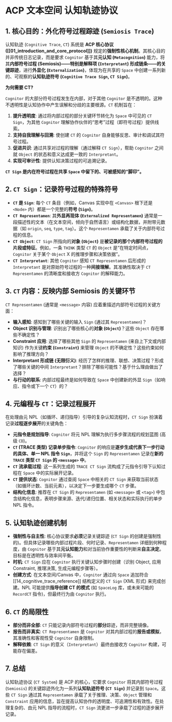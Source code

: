 # ACP 文本空间 认知轨迹协议

## 1. 核心目的：外化符号过程踪迹 (`Semiosis Trace`)

认知轨迹 (`Cognitive Trace`, `CT`) 系统是 **ACP 核心协议 ([[01_introduction_and_core_protocol]])** 规定的**强制性核心机制**。其核心目的并非传统日志记录，而是要求 `Cognitor` 基于其**元认知 (`Metacognition`)** 能力，将其**内部符号过程 (Semiosis)——特别是解释项 (`Interpretant`) 形成链条——的关键踪迹**，进行**外显化 (`Externalization`)**，体现为在共享的 `Space` 中创建一系列新的、可观察的**认知轨迹符号 (`Cognitive Trace Sign`, `CT Sign`)**。

**为何需要 CT?**

`Cognitor` 的大部分符号过程发生在内部，对于其他 `Cognitor` 是不透明的。这种不透明性是认知协作中产生误解和分歧的主要根源。`CT` 机制旨在：

1.  **提升透明度**: 通过将内部过程的部分关键环节转化为 `Space` 中可见的 `CT Sign`，为其他 `Cognitor` 理解协作伙伴的“思考”过程（即符号过程）提供线索。
2.  **支持自我理解与回溯**: 使创建 `CT` 的 `Cognitor` 自身能够反思、审计和调试其符号过程。
3.  **促进共识**: 通过共享对过程的理解（通过解释 `CT Sign`），帮助 `Cognitor` 之间就 `Object` 的状态和意义达成更一致的 `Interpretant`。
4.  **实现可审计性**: 提供认知决策过程的可追溯记录。

**`CT Sign` 是内在符号过程在共享 `Space` 中留下的、可被感知的“脚印”。**

## 2. `CT Sign`：记录符号过程的特殊符号

* **`CT` 是 `Sign`**: 每个 `CT` 条目（例如，Canvas 实现中在 `<Canvas>` 根下还是 `<Node>` 内）都是一个完整的**符号 (`Sign`)**。
* **`CT Representamen`**: 其**外显再现体 (`Externalized Representamen`)** 通常是一段描述性的文本（在文本空间，倾向于自然语言）或结构化数据，并附带元数据（如 `origin`, `seq`, `type`, `tag`）。这个 `Representamen` 承载了关于内部符号过程的信息。
* **`CT Object`**: `CT Sign` 所指向的**对象 (`Object`)** 是**被记录的那个内部符号过程的片段或特征**。例如，一条 `THINK` 类型 `CT` 的 `Object` 是“在特定时间点，`Cognitor` 关于某个 `Object` X 的推理步骤和决策依据”。
* **`CT Interpretant`**: 其他 `Cognitor` 感知 `CT Representamen` 后形成的 `Interpretant` 是对原始符号过程的一种**间接理解**。其准确性取决于 `CT Representamen` 的清晰度和接收方 `Cognitor` 的解释能力。

## 3. `CT` 内容：反映内部 Semiosis 的关键环节

`CT Representamen` (通常是 `<message>` 内容) 应着重描述内部符号过程的关键方面：

* **输入感知**: 感知到了哪些关键的输入 `Sign` (通过其 `Representamen`)？
* **Object 识别与管理**: 识别出了哪些核心的**对象 (`Object`)**？这些 `Object` 存在哪些不确定性？
* **Constraint 应用**: 选择了哪些其他 `Sign` 的 `Representamen` (来自上下文或内部知识) 作为关键**约束 (`Constraint`)** 来管理 `Object` 的不确定性？这些约束如何影响了推理方向？
* **Interpretant 形成链 (无限衍义)**: 经历了怎样的推理、联想、决策过程？形成了哪些关键的中间 `Interpretant`？排除了哪些可能性？基于什么理由做出了选择？
* **与行动的联系**: 内部过程最终是如何导致在 `Space` 中创建新的外显 `Sign`（如响应、指令或下一个 `CT`）的？

## 4. 元编程与 `CT`：记录过程展开

在处理由元 NPL（如循环、递归指导）引导的复杂认知流程时，`CT Sign` 扮演着记录**过程逐步展开**的关键角色：

* **元指令是规划指导**: `Cognitor` 将元 NPL 理解为执行多步骤流程的规划蓝图 (高级 `CD`)。
* **`CT` (TRACE 类型) 记录单步指令**: `Cognitor` 的响应是**逐步生成代表下一步行动的具体、单一 NPL 指令 `Sign`**，并将这个 `Sign` 的 `Representamen` 记录在**新的 `TRACE` 类型 `CT Sign` 的 `<message>` 中**。
* **`CT` 流承载过程**: 这一系列生成的 `TRACE CT Sign` 流构成了元指令引导下认知过程在 `Space` 中的实际展开记录。
* **`CT` 提供状态**: `Cognitor` 通过查阅 `Space` 中相关的 `CT Sign` 来获取当前状态（如循环计数、当前元素），以决定下一步要生成哪个 `CT` 步骤。
* **结构化信息**: 推荐在 `CT Sign` 的 `Representamen` (如 `<message>` 或 `<tag>`) 中包含结构化信息，表明步骤来源、迭代/递归位置、相关状态和实际执行的单步 NPL 指令。

## 5. 认知轨迹创建机制

* **强制性与自主性**: 核心协议要求**必须**记录关键踪迹 (`CT Sign` 的创建是强制性的)。但具体记录哪些内部过程片段、何时记录、`Representamen` 详细到何种程度，由 `Cognitor` 基于其**元认知能力**和对当前协作重要性的判断来**自主决定**。目标是在透明性与效率间平衡。
* **时机**: `CT Sign` 应在 `Cognitor` 执行关键认知步骤时创建（识别 Object, 应用 Constraint, 推理决策, 生成元编程步骤等）。
* **创建方式**: 在文本空间/Canvas 中，`Cognitor` 通过向 `Space` 追加符合 [[14_cognitive_trace_reference]] 结构定义的 `CT Sign` (XML 形式) 来完成创建。NPL 可能提供**指导创建 CT 的模式** (如 `SpaceLog` 库，或未来可能的 `RecordCT` 指令)，但最终行为由 `Cognitor` 执行。

## 6. `CT` 的局限性

* **部分而非全部**: `CT` 只能记录内部符号过程的**部分**踪迹，而非完整镜像。
* **报告而非真实**: `CT Representamen` 是 `Cognitor` 对其内部过程的**报告或模拟**，其准确性和客观性受 `Cognitor` 自身限制。
* **解释依赖**: `CT Sign` 的意义（`Interpretant`）最终由接收方 `Cognitor` 构建，可能存在偏差。

## 7. 总结

认知轨迹协议 (`CT System`) 是 ACP 的核心，它要求 `Cognitor` 将其内部符号过程 (`Semiosis`) 的关键踪迹外化为一系列**认知轨迹符号 (`CT Sign`)** 并记录到 `Space`。这些 `CT Sign` 通过其 `Representamen` 承载了关于推理、决策、`Object` 管理和 `Constraint` 应用的信息，旨在提高认知协作的透明度、可追溯性和有效性。在处理复杂的、由元 NPL 指导的流程时，`CT Sign` 流更进一步承载了过程的逐步展开记录。